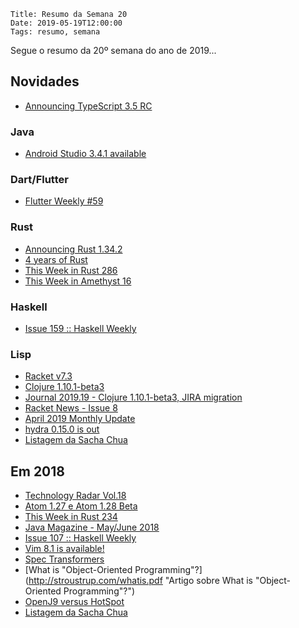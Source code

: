     Title: Resumo da Semana 20
    Date: 2019-05-19T12:00:00
    Tags: resumo, semana

Segue o resumo da 20º semana do ano de 2019...

<!-- more -->

## Novidades

* [Announcing TypeScript 3.5 RC](https://devblogs.microsoft.com/typescript/announcing-typescript-3-5-rc "Post sobre Announcing TypeScript 3.5 RC")

### Java

* [Android Studio 3.4.1 available](https://androidstudio.googleblog.com/2019/05/android-studio-341-available.html "Post sobre Android Studio 3.4.1 available")

### Dart/Flutter

* [Flutter Weekly #59](https://us17.campaign-archive.com/?u=c8d8d18b6e2c6316ddc1d48a0&id=8adcb716e1 "Post sobre Flutter Weekly #59")

### Rust

* [Announcing Rust 1.34.2](https://blog.rust-lang.org/2019/05/14/Rust-1.34.2.html "Post sobre Announcing Rust 1.34.2")
* [4 years of Rust](https://blog.rust-lang.org/2019/05/15/4-Years-Of-Rust.html "Post sobre 4 years of Rust")
* [This Week in Rust 286](https://this-week-in-rust.org/blog/2019/05/14/this-week-in-rust-286 "Post sobre This Week in Rust 286")
* [This Week in Amethyst 16](https://amethyst.rs/posts/twia-161 "Post sobre This Week in Amethyst 16")

### Haskell

* [Issue 159 :: Haskell Weekly](https://haskellweekly.news/issues/159.html "Post sobre Issue 159 :: Haskell Weekly")

### Lisp

* [Racket v7.3](https://blog.racket-lang.org/2019/05/racket-v7-3.html "Post sobre Racket v7.3")
* [Clojure 1.10.1-beta3](https://clojure.org/community/devchangelog#_1_10_1_beta3_may_16_2019 "Post sobre Clojure 1.10.1-beta3")
* [Journal 2019.19 - Clojure 1.10.1-beta3, JIRA migration](http://insideclojure.org/2019/05/18/journal "Post sobre Journal 2019.19 - Clojure 1.10.1-beta3, JIRA migration")
* [Racket News - Issue 8](http://racket-news.com/2019/05/racket-news-issue-8.html "Post sobre Racket News - Issue 8")
* [April 2019 Monthly Update](https://www.clojuriststogether.org/news/april-2019-monthly-update "Post sobre April 2019 Monthly Update")
* [hydra 0.15.0 is out](https://oremacs.com/2019/05/18/hydra-0.15.0 "Post sobre hydra 0.15.0 is out")
* [Listagem da Sacha Chua](http://sachachua.com/blog/category/emacs-news "Post sobre Listagem da Sacha Chua")

## Em 2018

* [Technology Radar Vol.18](https://www.thoughtworks.com/radar "Post sobre Technology Radar Vol.18")
* [Atom 1.27 e Atom 1.28 Beta](https://blog.atom.io/2018/05/15/atom-1-27.html "Post sobre Atom 1.27 e Atom 1.28 Beta")
* [This Week in Rust 234](https://this-week-in-rust.org/blog/2018/05/15/this-week-in-rust-234 "Post sobre This Week in Rust 234")
* [Java Magazine - May/June 2018](http://www.javamagazine.mozaicreader.com/MayJune2018 "Post sobre Java Magazine - May/June 2018")
* [Issue 107 :: Haskell Weekly](https://haskellweekly.news/issues/107.html "Post sobre Issue 107 :: Haskell Weekly")
* [Vim 8.1 is available!](https://www.vim.org/vim-8.1-released.php "Post sobre Vim 8.1 is available!")
* [Spec Transformers](https://www.metosin.fi/blog/spec-transformers "Artigo sobre Spec Transformers")
* [What is "Object-Oriented Programming"?](http://stroustrup.com/whatis.pdf "Artigo sobre What is "Object-Oriented Programming"?")
* [OpenJ9 versus HotSpot](http://royvanrijn.com/blog/2018/05/openj9-jvm-shootout "Artigo sobre OpenJ9 versus HotSpot")
* [Listagem da Sacha Chua](http://sachachua.com/blog/category/emacs-news "Post sobre Listagem da Sacha Chua")
